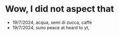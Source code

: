 # Wow, I did not aspect that

- 19/7/2024, acqua, semi di zucca, caffè
- 19/7/2024, suno peace at heard to yt,

